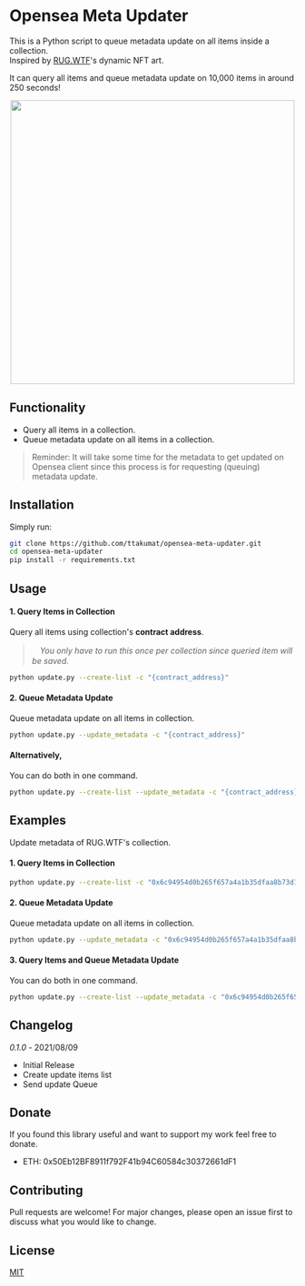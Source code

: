 # Opensea Meta Updater

This is a Python script to queue metadata update on all items inside a collection.  
Inspired by [RUG.WTF](https://rug.wtf/)'s dynamic NFT art.  

It can query all items and queue metadata update on 10,000 items in around 250 seconds!

<p align="center">
  <img src="https://storage.googleapis.com/opensea-static/Logomark/OpenSea-Full-Logo%20(dark)%20-%20thumb.png" width="500">
</p>

## Functionality
- Query all items in a collection.
- Queue metadata update on all items in a collection.
> Reminder: It will take some time for the metadata to get updated on Opensea client since this process is for requesting (queuing) metadata update. 

## Installation

Simply run:
```bash
git clone https://github.com/ttakumat/opensea-meta-updater.git
cd opensea-meta-updater
pip install -r requirements.txt
```

## Usage
#### 1. Query Items in Collection  
Query all items using collection's **contract address**.  
>　*You only have to run this once per collection since queried item will be saved.*
```bash
python update.py --create-list -c "{contract_address}"
```
#### 2. Queue Metadata Update
Queue metadata update on all items in collection.
```bash
python update.py --update_metadata -c "{contract_address}"
```
#### Alternatively, 
You can do both in one command.
```bash
python update.py --create-list --update_metadata -c "{contract_address}"
```

## Examples
Update metadata of RUG.WTF's collection.
#### 1. Query Items in Collection  
```bash
python update.py --create-list -c "0x6c94954d0b265f657a4a1b35dfaa8b73d1a3f199"
```
#### 2. Queue Metadata Update
Queue metadata update on all items in collection.
```bash
python update.py --update_metadata -c "0x6c94954d0b265f657a4a1b35dfaa8b73d1a3f199"
```
#### 3. Query Items and Queue Metadata Update
You can do both in one command.
```bash
python update.py --create-list --update_metadata -c "0x6c94954d0b265f657a4a1b35dfaa8b73d1a3f199"
```

## Changelog
*0.1.0* - 2021/08/09
- Initial Release
- Create update items list
- Send update Queue

## Donate
If you found this library useful and want to support my work feel free to donate.
- ETH: 0x50Eb12BF8911f792F41b94C60584c30372661dF1

## Contributing
Pull requests are welcome! For major changes, please open an issue first to discuss what you would like to change.

## License
[MIT](https://choosealicense.com/licenses/mit/)